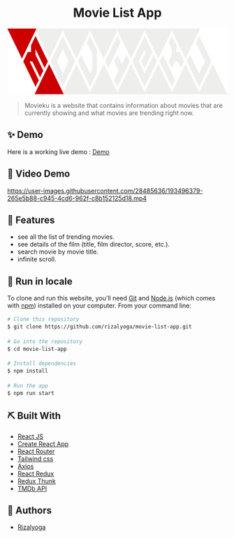 <div align="center">

<!-- PROJECT LOGO -->

# Movie List App

<img src="src/assets/logo-banner.png" width=800 height=150 alt="Logo" width="250" height="auto" />

</div>

<!-- ![GitHub commit activity](https://img.shields.io/github/commit-activity/m/feliciakri/cofficed) -->
<!-- ![Vercel](https://vercelbadge.vercel.app/api/feliciakri/cofficed) -->
<!-- ![Website](https://img.shields.io/website?url=https%3A%2F%2Fcofficed.tech) -->
<!-- 🖼️🎥  -->

> Movieku is a website that contains information about movies that are currently showing and what movies are trending right now.

## ✨ Demo

Here is a working live demo : [Demo](https://movieku-rizalyoga.web.app/)

## 🎥 Video Demo

https://user-images.githubusercontent.com/28485636/193496379-265e5b88-c945-4cd6-962f-c8b152125d18.mp4

## 🔮 Features

- see all the list of trending movies.
- see details of the film (title, film director, score, etc.).
- search movie by movie title.
- infinite scroll.

## 🧰 Run in locale

To clone and run this website, you'll need [Git](https://git-scm.com) and [Node.js](https://nodejs.org/en/download/) (which comes with [npm](http://npmjs.com)) installed on your computer. From your command line:

```bash
# Clone this repository
$ git clone https://github.com/rizalyoga/movie-list-app.git

# Go into the repository
$ cd movie-list-app

# Install dependencies
$ npm install

# Run the app
$ npm run start
```

<!-- ## 🙊 Environment Variables

To run this project, you will need to add the following environment variables to your .env file

`REACT_APP_API_URL`

That contains the endpoint for the backend -->

## ⛏️ Built With

- [React JS](https://reactjs.org/)
- [Create React App](https://create-react-app.dev/)
- [React Router](https://reactrouter.com/)
- [Tailwind css](https://tailwindcss.com/)
- [Axios](https://github.com/axios/axios)
- [React Redux](https://react-redux.js.org/)
- [Redux Thunk](https://www.npmjs.com/package/redux-thunk)
- [TMDb API](https://developers.themoviedb.org/3/getting-started/introduction)

## 👤 Authors

- [Rizalyoga](https://github.com/rizalyoga/)
